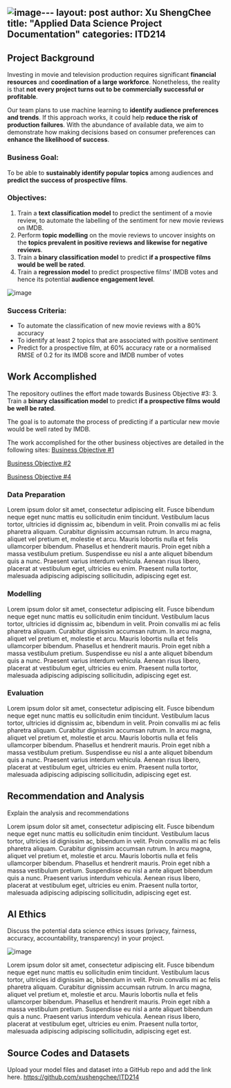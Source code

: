 ![image](https://github.com/user-attachments/assets/34fff7a8-d285-41bc-9ebc-216e09a16372)---
layout: post
author: Xu ShengChee
title: "Applied Data Science Project Documentation"
categories: ITD214
---
## Project Background
Investing in movie and television production requires significant **financial resources** and **coordination of a large workforce**. Nonetheless, the reality is that **not every project turns out to be commercially successful or profitable**. 

Our team plans to use machine learning to **identify audience preferences and trends**. If this approach works, it could help **reduce the risk of production failures**. With the abundance of available data, we aim to demonstrate how making decisions based on consumer preferences can **enhance the likelihood of success**.

### Business Goal:
To be able to **sustainably identify popular topics** among audiences and **predict the success of prospective films**. 

### Objectives:
1. Train a **text classification model** to predict the sentiment of a movie review, to automate the labelling of the sentiment for new movie reviews on IMDB.
2. Perform **topic modelling** on the movie reviews to uncover insights on the **topics prevalent in positive reviews and likewise for negative reviews**.
3. Train a **binary classification model** to predict **if a prospective films would be well be rated**.
4. Train a **regression model** to predict prospective films’ IMDB votes and hence its potential **audience engagement level**.

![image](https://github.com/user-attachments/assets/bb4af838-f8b3-4c83-9213-b5e146b1be98)


### Success Criteria:
- To automate the classification of new movie reviews with a 80% accuracy
- To identify at least 2 topics that are associated with positive sentiment
- Predict for a prospective film, at 60% accuracy rate or a normalised RMSE of 0.2 for its IMDB score and IMDB number of votes

## Work Accomplished
The repository outlines the effort made towards Business Objective #3: 3. Train a **binary classification model** to predict **if a prospective films would be well be rated**.

The goal is to automate the process of predicting if a particular new movie would be well rated by IMDB.

The work accomplished for the other business objectives are detailed in the following sites:
[Business Objective #1](https://kokjian.github.io/itd214/2024/08/01/applied-data-science-project.html)

[Business Objective #2](https://siewlw.github.io/itd214/2024/08/01/applied-data-science-project.html)

[Business Objective #4](https://jianweigoh.github.io/itd214/2024/08/01/applied-data-science-project.html)




### Data Preparation
Lorem ipsum dolor sit amet, consectetur adipiscing elit. Fusce bibendum neque eget nunc mattis eu sollicitudin enim tincidunt. Vestibulum lacus tortor, ultricies id dignissim ac, bibendum in velit. Proin convallis mi ac felis pharetra aliquam. Curabitur dignissim accumsan rutrum. In arcu magna, aliquet vel pretium et, molestie et arcu. Mauris lobortis nulla et felis ullamcorper bibendum. Phasellus et hendrerit mauris. Proin eget nibh a massa vestibulum pretium. Suspendisse eu nisl a ante aliquet bibendum quis a nunc. Praesent varius interdum vehicula. Aenean risus libero, placerat at vestibulum eget, ultricies eu enim. Praesent nulla tortor, malesuada adipiscing adipiscing sollicitudin, adipiscing eget est.

### Modelling
Lorem ipsum dolor sit amet, consectetur adipiscing elit. Fusce bibendum neque eget nunc mattis eu sollicitudin enim tincidunt. Vestibulum lacus tortor, ultricies id dignissim ac, bibendum in velit. Proin convallis mi ac felis pharetra aliquam. Curabitur dignissim accumsan rutrum. In arcu magna, aliquet vel pretium et, molestie et arcu. Mauris lobortis nulla et felis ullamcorper bibendum. Phasellus et hendrerit mauris. Proin eget nibh a massa vestibulum pretium. Suspendisse eu nisl a ante aliquet bibendum quis a nunc. Praesent varius interdum vehicula. Aenean risus libero, placerat at vestibulum eget, ultricies eu enim. Praesent nulla tortor, malesuada adipiscing adipiscing sollicitudin, adipiscing eget est.

### Evaluation
Lorem ipsum dolor sit amet, consectetur adipiscing elit. Fusce bibendum neque eget nunc mattis eu sollicitudin enim tincidunt. Vestibulum lacus tortor, ultricies id dignissim ac, bibendum in velit. Proin convallis mi ac felis pharetra aliquam. Curabitur dignissim accumsan rutrum. In arcu magna, aliquet vel pretium et, molestie et arcu. Mauris lobortis nulla et felis ullamcorper bibendum. Phasellus et hendrerit mauris. Proin eget nibh a massa vestibulum pretium. Suspendisse eu nisl a ante aliquet bibendum quis a nunc. Praesent varius interdum vehicula. Aenean risus libero, placerat at vestibulum eget, ultricies eu enim. Praesent nulla tortor, malesuada adipiscing adipiscing sollicitudin, adipiscing eget est.

## Recommendation and Analysis
Explain the analysis and recommendations

Lorem ipsum dolor sit amet, consectetur adipiscing elit. Fusce bibendum neque eget nunc mattis eu sollicitudin enim tincidunt. Vestibulum lacus tortor, ultricies id dignissim ac, bibendum in velit. Proin convallis mi ac felis pharetra aliquam. Curabitur dignissim accumsan rutrum. In arcu magna, aliquet vel pretium et, molestie et arcu. Mauris lobortis nulla et felis ullamcorper bibendum. Phasellus et hendrerit mauris. Proin eget nibh a massa vestibulum pretium. Suspendisse eu nisl a ante aliquet bibendum quis a nunc. Praesent varius interdum vehicula. Aenean risus libero, placerat at vestibulum eget, ultricies eu enim. Praesent nulla tortor, malesuada adipiscing adipiscing sollicitudin, adipiscing eget est.

## AI Ethics
Discuss the potential data science ethics issues (privacy, fairness, accuracy, accountability, transparency) in your project. 

![image](https://github.com/user-attachments/assets/d21e68d2-611c-4c06-95e2-4edae1afe9a1)


Lorem ipsum dolor sit amet, consectetur adipiscing elit. Fusce bibendum neque eget nunc mattis eu sollicitudin enim tincidunt. Vestibulum lacus tortor, ultricies id dignissim ac, bibendum in velit. Proin convallis mi ac felis pharetra aliquam. Curabitur dignissim accumsan rutrum. In arcu magna, aliquet vel pretium et, molestie et arcu. Mauris lobortis nulla et felis ullamcorper bibendum. Phasellus et hendrerit mauris. Proin eget nibh a massa vestibulum pretium. Suspendisse eu nisl a ante aliquet bibendum quis a nunc. Praesent varius interdum vehicula. Aenean risus libero, placerat at vestibulum eget, ultricies eu enim. Praesent nulla tortor, malesuada adipiscing adipiscing sollicitudin, adipiscing eget est.

## Source Codes and Datasets
Upload your model files and dataset into a GitHub repo and add the link here. 
https://github.com/xushengchee/ITD214
